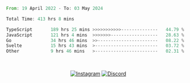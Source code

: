 <!--START_SECTION:waka-->

```rust
From: 19 April 2022 - To: 03 May 2024

Total Time: 413 hrs 8 mins

TypeScript       189 hrs 25 mins >>>>>>>>>>>--------------   44.79 %
JavaScript       121 hrs 4 mins  >>>>>>>------------------   28.63 %
Go               34 hrs 46 mins  >>-----------------------   08.22 %
Svelte           15 hrs 43 mins  >------------------------   03.72 %
Other            9 hrs 46 mins   >------------------------   02.31 %
```

<!--END_SECTION:waka-->


<!-- &nbsp;<div align="center">
  [![Spotify](https://supakorn-spotify.vercel.app/api/spotify?background_color=0d1117&border_color=ffffff)](https://open.spotify.com/user/314ljfgc3h2e3vrqtbm3tq35t5zq?si=f93b8de147494e3a)  
</div>
-->

&nbsp;<div align="center">
  [![Instagram](https://img.shields.io/badge/Instagram-E4405F?style=for-the-badge&logo=instagram&logoColor=white)](https://www.instagram.com/supakornigm/)
  [![Discord](https://img.shields.io/badge/Discord-7289DA?style=for-the-badge&logo=discord&logoColor=white)](https://discord.com/users/977487166609457172)
</div>


